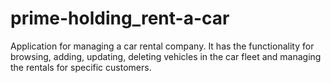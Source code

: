 # prime-holding_rent-a-car
  Application for managing a car rental company. It has the functionality for browsing, adding, updating, deleting vehicles in the car fleet and managing the rentals for specific customers.
